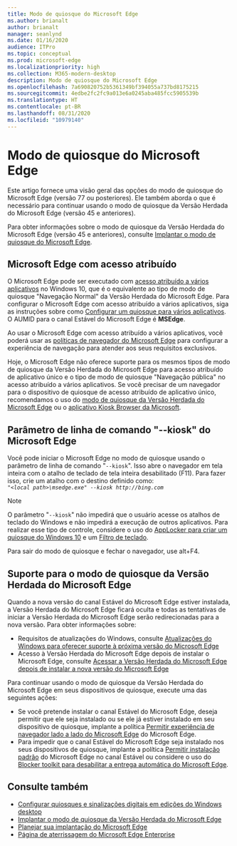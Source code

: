 ```yaml
---
title: Modo de quiosque do Microsoft Edge
ms.author: brianalt
author: brianalt
manager: seanlynd
ms.date: 01/16/2020
audience: ITPro
ms.topic: conceptual
ms.prod: microsoft-edge
ms.localizationpriority: high
ms.collection: M365-modern-desktop
description: Modo de quiosque do Microsoft Edge
ms.openlocfilehash: 7a690820752b5361349bf394055a737bd8175215
ms.sourcegitcommit: 4edbe2fc2fc9a013e6a0245aba485fcc5905539b
ms.translationtype: HT
ms.contentlocale: pt-BR
ms.lasthandoff: 08/31/2020
ms.locfileid: "10979140"
---
```

# Modo de quiosque do Microsoft Edge

Este artigo fornece uma visão geral das opções do modo de quiosque do Microsoft Edge (versão 77 ou posteriores). Ele também aborda o que é necessário para continuar usando o modo de quiosque da Versão Herdada do Microsoft Edge (versão 45 e anteriores).

Para obter informações sobre o modo de quiosque da Versão Herdada do Microsoft Edge (versão 45 e anteriores), consulte [Implantar o modo de quiosque do Microsoft Edge](https://aka.ms/edgekioskmode).

## Microsoft Edge com acesso atribuído

O Microsoft Edge pode ser executado com [acesso atribuído a vários aplicativos](https://docs.microsoft.com/windows/configuration/lock-down-windows-10-to-specific-apps) no Windows 10, que é o equivalente ao tipo de modo de quiosque "Navegação Normal" da Versão Herdada do Microsoft Edge. Para configurar o Microsoft Edge com acesso atribuído a vários aplicativos, siga as instruções sobre como [Configurar um quiosque para vários aplicativos](https://docs.microsoft.com/windows/configuration/lock-down-windows-10-to-specific-apps). O AUMID para o canal Estável do Microsoft Edge é **MSEdge**.

Ao usar o Microsoft Edge com acesso atribuído a vários aplicativos, você poderá usar as [políticas de navegador do Microsoft Edge](microsoft-edge-policies.md) para configurar a experiência de navegação para atender aos seus requisitos exclusivos.

Hoje, o Microsoft Edge não oferece suporte para os mesmos tipos de modo de quiosque da Versão Herdada do Microsoft Edge para acesso atribuído de aplicativo único e o tipo de modo de quiosque "Navegação pública" no acesso atribuído a vários aplicativos. Se você precisar de um navegador para o dispositivo de quiosque de acesso atribuído de aplicativo único, recomendamos o uso do [modo de quiosque da Versão Herdada do Microsoft Edge](https://aka.ms/edgekioskmode) ou o [aplicativo Kiosk Browser da Microsoft](https://www.microsoft.com/p/kiosk-browser/9ngb5s5xg2kp?activetab=pivot:overviewtab). 

## Parâmetro de linha de comando "--kiosk" do Microsoft Edge

Você pode iniciar o Microsoft Edge no modo de quiosque usando o parâmetro de linha de comando "`--kiosk`". Isso abre o navegador em tela inteira com o atalho de teclado de tela inteira desabilitado (F11). Para fazer isso, crie um atalho com o destino definido como:<br>
*`"<local path>\msedge.exe" --kiosk http://bing.com`*

> [!NOTE]
> O parâmetro "`--kiosk`" não impedirá que o usuário acesse os atalhos de teclado do Windows e não impedirá a execução de outros aplicativos. Para realizar esse tipo de controle, considere o uso do [AppLocker para criar um quiosque do Windows 10](https://docs.microsoft.com/windows/configuration/lock-down-windows-10-applocker) e um [Filtro de teclado](https://docs.microsoft.com/windows-hardware/customize/enterprise/keyboardfilter).

Para sair do modo de quiosque e fechar o navegador, use alt+F4.

## Suporte para o modo de quiosque da Versão Herdada do Microsoft Edge

Quando a nova versão do canal Estável do Microsoft Edge estiver instalada, a Versão Herdada do Microsoft Edge ficará oculta e todas as tentativas de iniciar a Versão Herdada do Microsoft Edge serão redirecionadas para a nova versão. Para obter informações sobre:

- Requisitos de atualizações do Windows, consulte [Atualizações do Windows para oferecer suporte à próxima versão do Microsoft Edge](microsoft-edge-sysupdate-windows-updates.md) 
- Acesso à Versão Herdada do Microsoft Edge depois de instalar o Microsoft Edge, consulte [Acessar a Versão Herdada do Microsoft Edge depois de instalar a nova versão do Microsoft Edge](microsoft-edge-sysupdate-access-old-edge.md)
 
Para continuar usando o modo de quiosque da Versão Herdada do Microsoft Edge em seus dispositivos de quiosque, execute uma das seguintes ações: 

- Se você pretende instalar o canal Estável do Microsoft Edge, deseja permitir que ele seja instalado ou se ele já estiver instalado em seu dispositivo de quiosque, implante a política [Permitir experiência de navegador lado a lado do Microsoft Edge](https://docs.microsoft.com/deployedge/microsoft-edge-update-policies#allowsxs) do Microsoft Edge.
- Para impedir que o canal Estável do Microsoft Edge seja instalado nos seus dispositivos de quiosque, implante a política [Permitir instalação padrão](https://docs.microsoft.com/deployedge/microsoft-edge-update-policies#allow-installation-default) do Microsoft Edge no canal Estável ou considere o uso do [Blocker toolkit para desabilitar a entrega automática do Microsoft Edge](microsoft-edge-blocker-toolkit.md). 

## Consulte também

- [Configurar quiosques e sinalizações digitais em edições do Windows desktop](https://docs.microsoft.com/windows/configuration/kiosk-methods)
- [Implantar o modo de quiosque da Versão Herdada do Microsoft Edge](https://aka.ms/edgekioskmode) 
- [Planejar sua implantação do Microsoft Edge](deploy-edge-plan-deployment.md)
- [Página de aterrissagem do Microsoft Edge Enterprise](https://aka.ms/EdgeEnterprise)

